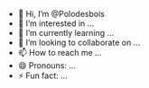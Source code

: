 - 👋 Hi, I’m @Polodesbois
- 👀 I’m interested in ...
- 🌱 I’m currently learning ...
- 💞️ I’m looking to collaborate on ...
- 📫 How to reach me ...
- 😄 Pronouns: ...
- ⚡ Fun fact: ...

<!---
Polodesbois/Polodesbois is a ✨ special ✨ repository because its `README.md` (this file) appears on your GitHub profile.
You can click the Preview link to take a look at your changes.
--->
